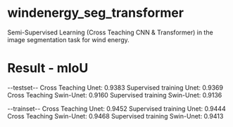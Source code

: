 # windenergy_seg_transformer
Semi-Supervised Learning (Cross Teaching CNN & Transformer) in the image segmentation task for wind energy.

# Result - mIoU
--testset--
Cross Teaching Unet: 0.9383
Supervised training Unet: 0.9369
Cross Teaching Swin-Unet: 0.9160
Supervised training Swin-Unet: 0.9136

--trainset--
Cross Teaching Unet: 0.9452
Supervised training Unet: 0.9444
Cross Teaching Swin-Unet: 0.9468
Supervised training Swin-Unet: 0.9413